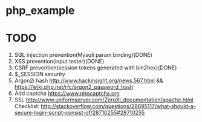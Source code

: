 # php_example

# TODO 
 1. SQL injection prevention(Mysqli param binding)(DONE)
 2. XSS prevention(input tester)(DONE)
 3. CSRF prevention(session tokens generated with bin2hex)(DONE)
 4. $_SESSION security
 5. Argon2i hash http://www.hackinsight.org/news,567.html  &&   https://wiki.php.net/rfc/argon2_password_hash
 6. Add captcha https://www.phpcaptcha.org
 7. SSL http://www.uniformserver.com/ZeroXI_documentation/apache.html
Checklist: http://stackoverflow.com/questions/28695117/what-should-a-secure-login-script-consist-of/28710255#28710255
